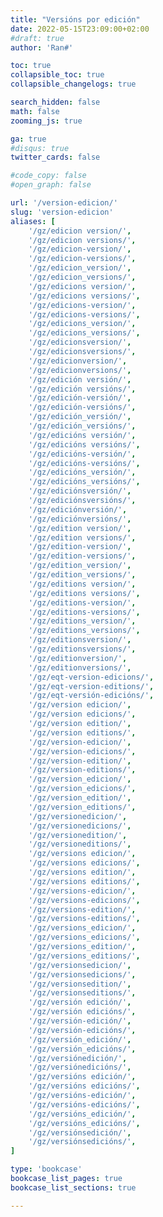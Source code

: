 ```yaml
---
title: "Versións por edición"
date: 2022-05-15T23:09:00+02:00
#draft: true
author: 'Ran#'

toc: true
collapsible_toc: true
collapsible_changelogs: true

search_hidden: false
math: false
zooming_js: true

ga: true
#disqus: true
twitter_cards: false

#code_copy: false
#open_graph: false

url: '/version-edicion/'
slug: 'version-edicion'
aliases: [
    '/gz/edicion version/',
    '/gz/edicion versions/',
    '/gz/edicion-version/',
    '/gz/edicion-versions/',
    '/gz/edicion_version/',
    '/gz/edicion_versions/',
    '/gz/edicions version/',
    '/gz/edicions versions/',
    '/gz/edicions-version/',
    '/gz/edicions-versions/',
    '/gz/edicions_version/',
    '/gz/edicions_versions/',
    '/gz/edicionsversion/',
    '/gz/edicionsversions/',
    '/gz/edicionversion/',
    '/gz/edicionversions/',
    '/gz/edición versión/',
    '/gz/edición versións/',
    '/gz/edición-versión/',
    '/gz/edición-versións/',
    '/gz/edición_versión/',
    '/gz/edición_versións/',
    '/gz/edicións versión/',
    '/gz/edicións versións/',
    '/gz/edicións-versión/',
    '/gz/edicións-versións/',
    '/gz/edicións_versión/',
    '/gz/edicións_versións/',
    '/gz/ediciónsversión/',
    '/gz/ediciónsversións/',
    '/gz/ediciónversión/',
    '/gz/ediciónversións/',
    '/gz/edition version/',
    '/gz/edition versions/',
    '/gz/edition-version/',
    '/gz/edition-versions/',
    '/gz/edition_version/',
    '/gz/edition_versions/',
    '/gz/editions version/',
    '/gz/editions versions/',
    '/gz/editions-version/',
    '/gz/editions-versions/',
    '/gz/editions_version/',
    '/gz/editions_versions/',
    '/gz/editionsversion/',
    '/gz/editionsversions/',
    '/gz/editionversion/',
    '/gz/editionversions/',
    '/gz/eqt-version-edicions/',
    '/gz/eqt-version-editions/',
    '/gz/eqt-versión-edicións/',
    '/gz/version edicion/',
    '/gz/version edicions/',
    '/gz/version edition/',
    '/gz/version editions/',
    '/gz/version-edicion/',
    '/gz/version-edicions/',
    '/gz/version-edition/',
    '/gz/version-editions/',
    '/gz/version_edicion/',
    '/gz/version_edicions/',
    '/gz/version_edition/',
    '/gz/version_editions/',
    '/gz/versionedicion/',
    '/gz/versionedicions/',
    '/gz/versionedition/',
    '/gz/versioneditions/',
    '/gz/versions edicion/',
    '/gz/versions edicions/',
    '/gz/versions edition/',
    '/gz/versions editions/',
    '/gz/versions-edicion/',
    '/gz/versions-edicions/',
    '/gz/versions-edition/',
    '/gz/versions-editions/',
    '/gz/versions_edicion/',
    '/gz/versions_edicions/',
    '/gz/versions_edition/',
    '/gz/versions_editions/',
    '/gz/versionsedicion/',
    '/gz/versionsedicions/',
    '/gz/versionsedition/',
    '/gz/versionseditions/',
    '/gz/versión edición/',
    '/gz/versión edicións/',
    '/gz/versión-edición/',
    '/gz/versión-edicións/',
    '/gz/versión_edición/',
    '/gz/versión_edicións/',
    '/gz/versiónedición/',
    '/gz/versiónedicións/',
    '/gz/versións edición/',
    '/gz/versións edicións/',
    '/gz/versións-edición/',
    '/gz/versións-edicións/',
    '/gz/versións_edición/',
    '/gz/versións_edicións/',
    '/gz/versiónsedición/',
    '/gz/versiónsedicións/',
]

type: 'bookcase'
bookcase_list_pages: true
bookcase_list_sections: true

---
```


